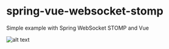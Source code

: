 # spring-vue-websocket-stomp
Simple example with Spring WebSocket STOMP and Vue

![alt text](http://kojotdev.com/wp-content/uploads/2019/07/spring-vue-websocket-live-example.gif)
